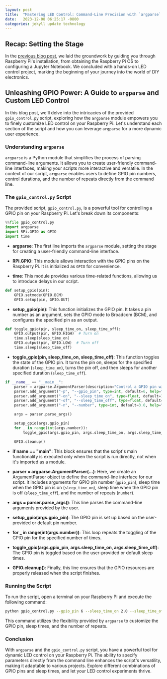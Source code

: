 ```yaml
---
layout: post
title:  "Mastering LED Control: Command-Line Precision with `argparse` in Jupyter Notebook"
date:   2023-12-08 06:25:17 -0800
categories: jekyll update technology
---
```

## Recap: Setting the Stage
In the [previous blog post](https://jordan-hay.github.io/jekyll/update/2023/12/08/raspbpi.html.html), we laid the groundwork by guiding you through Raspberry Pi's installation, from obtaining the Raspberry Pi OS to configuring a Jupyter Notebook. We concluded with a hands-on LED control project, marking the beginning of your journey into the world of DIY electronics. 

## Unleashing GPIO Power: A Guide to `argparse` and Custom LED Control

In this blog post, we'll delve into the intricacies of the provided `gpio_control.py` script, exploring how the `argparse` module empowers you to finely customize LED control on your Raspberry Pi. Let's understand each section of the script and how you can leverage `argparse` for a more dynamic user experience.

### Understanding `argparse`

`argparse` is a Python module that simplifies the process of parsing command-line arguments. It allows you to create user-friendly command-line interfaces, making your scripts more interactive and versatile. In the context of our script, `argparse` enables users to define GPIO pin numbers, control durations, and the number of repeats directly from the command line.

### The `gpio_control.py` Script

The provided script, `gpio_control.py`, is a powerful tool for controlling a GPIO pin on your Raspberry Pi. Let's break down its components:

```python
%%file gpio_control.py
import argparse
import RPi.GPIO as GPIO
import time
```

- **argparse**: The first line imports the `argparse` module, setting the stage for creating a user-friendly command-line interface.

- **RPi.GPIO**: This module allows interaction with the GPIO pins on the Raspberry Pi. It is initialized as `GPIO` for convenience.

- **time**: This module provides various time-related functions, allowing us to introduce delays in our script.

```python
def setup_gpio(pin):
    GPIO.setmode(GPIO.BCM)
    GPIO.setup(pin, GPIO.OUT)
```

- **setup_gpio(pin)**: This function initializes the GPIO pin. It takes a pin number as an argument, sets the GPIO mode to Broadcom (BCM), and configures the specified pin as an output.

```python
def toggle_gpio(pin, sleep_time_on, sleep_time_off):
    GPIO.output(pin, GPIO.HIGH)  # Turn on
    time.sleep(sleep_time_on)
    GPIO.output(pin, GPIO.LOW)  # Turn off
    time.sleep(sleep_time_off)
```

- **toggle_gpio(pin, sleep_time_on, sleep_time_off)**: This function toggles the state of the GPIO pin. It turns the pin on, sleeps for the specified duration (`sleep_time_on`), turns the pin off, and then sleeps for another specified duration (`sleep_time_off`).

```python
if __name__ == "__main__":
    parser = argparse.ArgumentParser(description="Control a GPIO pin with specified sleep times.")
    parser.add_argument("-p", "--gpio_pin", type=int, default=6, help="GPIO pin number to control.")
    parser.add_argument("-on", "--sleep_time_on", type=float, default=1.0, help="Sleep time when the GPIO pin is turned on.")
    parser.add_argument("-of", "--sleep_time_off", type=float, default=1.0, help="Sleep time when the GPIO pin is turned off.")
    parser.add_argument("-n", "--number", type=int, default=3.0, help="Number of repeats.")

    args = parser.parse_args()

    setup_gpio(args.gpio_pin)
    for _ in range(int(args.number)):
        toggle_gpio(args.gpio_pin, args.sleep_time_on, args.sleep_time_off)

    GPIO.cleanup()
```

- **if __name__ == "__main__"**: This block ensures that the script's main functionality is executed only when the script is run directly, not when it's imported as a module.

- **parser = argparse.ArgumentParser(...)**: Here, we create an ArgumentParser object to define the command-line interface for our script. It includes arguments for GPIO pin number (`gpio_pin`), sleep time when the GPIO pin is on (`sleep_time_on`), sleep time when the GPIO pin is off (`sleep_time_off`), and the number of repeats (`number`).

- **args = parser.parse_args()**: This line parses the command-line arguments provided by the user.

- **setup_gpio(args.gpio_pin)**: The GPIO pin is set up based on the user-provided or default pin number.

- **for _ in range(int(args.number))**: This loop repeats the toggling of the GPIO pin for the specified number of times.

- **toggle_gpio(args.gpio_pin, args.sleep_time_on, args.sleep_time_off)**: The GPIO pin is toggled based on the user-provided or default sleep times.

- **GPIO.cleanup()**: Finally, this line ensures that the GPIO resources are properly released when the script finishes.

### Running the Script

To run the script, open a terminal on your Raspberry Pi and execute the following command:

```bash
python gpio_control.py --gpio_pin 6 --sleep_time_on 2.0 --sleep_time_off 1.0 -n 2
```

This command utilizes the flexibility provided by `argparse` to customize the GPIO pin, sleep times, and the number of repeats.

### Conclusion

With `argparse` and the `gpio_control.py` script, you have a powerful tool for dynamic LED control on your Raspberry Pi. The ability to specify parameters directly from the command line enhances the script's versatility, making it adaptable to various projects. Explore different combinations of GPIO pins and sleep times, and let your LED control experiments thrive.